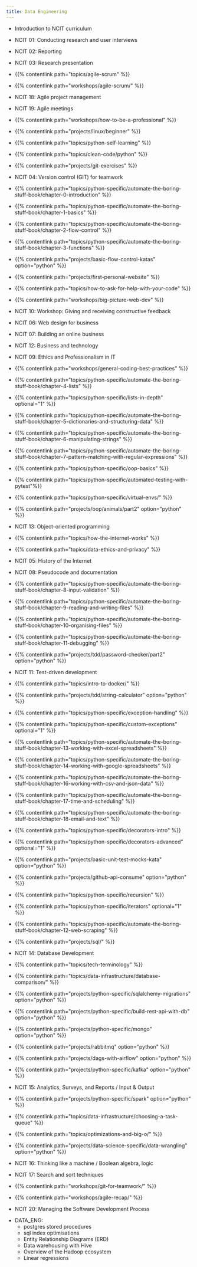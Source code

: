 ```yaml
---
title: Data Engineering
---
```


- Introduction to NCIT curriculum
- NCIT 01: Conducting research and user interviews
- NCIT 02: Reporting
- NCIT 03: Research presentation
- {{% contentlink path="topics/agile-scrum" %}}
- {{% contentlink path="workshops/agile-scrum/" %}}
- NCIT 18: Agile project management
- NCIT 19: Agile meetings
- {{% contentlink path="workshops/how-to-be-a-professional" %}}
- {{% contentlink path="projects/linux/beginner" %}}
- {{% contentlink path="topics/python-self-learning" %}}
- {{% contentlink path="topics/clean-code/python" %}}
- {{% contentlink path="projects/git-exercises" %}}
- NCIT 04: Version control (GIT) for teamwork
- {{% contentlink path="topics/python-specific/automate-the-boring-stuff-book/chapter-0-introduction" %}}
- {{% contentlink path="topics/python-specific/automate-the-boring-stuff-book/chapter-1-basics" %}}
- {{% contentlink path="topics/python-specific/automate-the-boring-stuff-book/chapter-2-flow-control" %}}
- {{% contentlink path="topics/python-specific/automate-the-boring-stuff-book/chapter-3-functions" %}}
- {{% contentlink path="projects/basic-flow-control-katas" option="python" %}}
- {{% contentlink path="projects/first-personal-website" %}}
- {{% contentlink path="topics/how-to-ask-for-help-with-your-code" %}}
- {{% contentlink path="workshops/big-picture-web-dev" %}}
- NCIT 10: Workshop: Giving and receiving constructive feedback
- NCIT 06: Web design for business
- NCIT 07: Building an online business
- NCIT 12: Business and technology
- NCIT 09: Ethics and Professionalism in IT
- {{% contentlink path="workshops/general-coding-best-practices" %}}
- {{% contentlink path="topics/python-specific/automate-the-boring-stuff-book/chapter-4-lists" %}}
- {{% contentlink path="topics/python-specific/lists-in-depth" optional="1" %}}

- {{% contentlink path="topics/python-specific/automate-the-boring-stuff-book/chapter-5-dictionaries-and-structuring-data" %}}
- {{% contentlink path="topics/python-specific/automate-the-boring-stuff-book/chapter-6-manipulating-strings" %}}
- {{% contentlink path="topics/python-specific/automate-the-boring-stuff-book/chapter-7-pattern-matching-with-regular-expressions" %}}

- {{% contentlink path="topics/python-specific/oop-basics" %}}
- {{% contentlink path="topics/python-specific/automated-testing-with-pytest"%}}
- {{% contentlink path="topics/python-specific/virtual-envs/" %}}
- {{% contentlink path="projects/oop/animals/part2" option="python" %}}
- NCIT 13: Object-oriented programming
- {{% contentlink path="topics/how-the-internet-works" %}}
- {{% contentlink path="topics/data-ethics-and-privacy" %}}
- NCIT 05: History of the Internet
- NCIT 08: Pseudocode and documentation
- {{% contentlink path="topics/python-specific/automate-the-boring-stuff-book/chapter-8-input-validation" %}}
- {{% contentlink path="topics/python-specific/automate-the-boring-stuff-book/chapter-9-reading-and-writing-files" %}}
- {{% contentlink path="topics/python-specific/automate-the-boring-stuff-book/chapter-10-organising-files" %}}
- {{% contentlink path="topics/python-specific/automate-the-boring-stuff-book/chapter-11-debugging" %}}
- {{% contentlink path="projects/tdd/password-checker/part2" option="python" %}}
- NCIT 11: Test-driven development
- {{% contentlink path="topics/intro-to-docker/" %}}
- {{% contentlink path="projects/tdd/string-calculator" option="python" %}}
- {{% contentlink path="topics/python-specific/exception-handling" %}}
- {{% contentlink path="topics/python-specific/custom-exceptions" optional="1" %}}
- {{% contentlink path="topics/python-specific/automate-the-boring-stuff-book/chapter-13-working-with-excel-spreadsheets" %}}
- {{% contentlink path="topics/python-specific/automate-the-boring-stuff-book/chapter-14-working-with-google-spreadsheets" %}}
- {{% contentlink path="topics/python-specific/automate-the-boring-stuff-book/chapter-16-working-with-csv-and-json-data" %}}
- {{% contentlink path="topics/python-specific/automate-the-boring-stuff-book/chapter-17-time-and-scheduling" %}}
- {{% contentlink path="topics/python-specific/automate-the-boring-stuff-book/chapter-18-email-and-text" %}}
- {{% contentlink path="topics/python-specific/decorators-intro" %}}
- {{% contentlink path="topics/python-specific/decorators-advanced" optional="1" %}}
- {{% contentlink path="projects/basic-unit-test-mocks-kata" option="python" %}}
- {{% contentlink path="projects/github-api-consume" option="python" %}}
- {{% contentlink path="topics/python-specific/recursion" %}}
- {{% contentlink path="topics/python-specific/iterators" optional="1" %}}
- {{% contentlink path="topics/python-specific/automate-the-boring-stuff-book/chapter-12-web-scraping" %}}

- {{% contentlink path="projects/sql/" %}}
- NCIT 14: Database Development
- {{% contentlink path="topics/tech-terminology" %}}
- {{% contentlink path="topics/data-infrastructure/database-comparison/" %}}
- {{% contentlink path="projects/python-specific/sqlalchemy-migrations" option="python" %}}
- {{% contentlink path="projects/python-specific/build-rest-api-with-db" option="python" %}}
- {{% contentlink path="projects/python-specific/mongo" option="python" %}}
- {{% contentlink path="projects/rabbitmq" option="python" %}}
- {{% contentlink path="projects/dags-with-airflow" option="python" %}}
- {{% contentlink path="projects/python-specific/kafka" option="python" %}}
- NCIT 15: Analytics, Surveys, and Reports / Input & Output
- {{% contentlink path="projects/python-specific/spark" option="python" %}}
- {{% contentlink path="topics/data-infrastructure/choosing-a-task-queue" %}}
- {{% contentlink path="topics/optimizations-and-big-o/" %}}
- {{% contentlink path="projects/data-science-specific/data-wrangling" option="python" %}}
- NCIT 16: Thinking like a machine / Boolean algebra, logic
- NCIT 17: Search and sort techniques
- {{% contentlink path="workshops/git-for-teamwork/" %}}
- {{% contentlink path="workshops/agile-recap/" %}}
- NCIT 20: Managing the Software Development Process

* DATA_ENG:
  - postgres stored procedures
  - sql index optimisations
  - Entity Relationship Diagrams (ERD)
  - Data warehousing with Hive
  - Overview of the Hadoop ecosystem
  - Linear regressions
